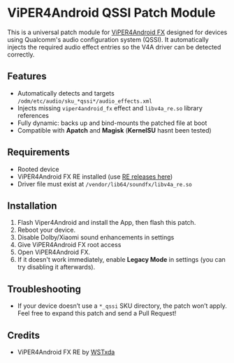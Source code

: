 # ViPER4Android QSSI Patch Module

This is a universal patch module for [ViPER4Android FX](https://github.com/WSTxda/ViperFX-RE-Releases) designed for devices using Qualcomm's audio configuration system (QSSI). It automatically injects the required audio effect entries so the V4A driver can be detected correctly.

## Features

- Automatically detects and targets `/odm/etc/audio/sku_*qssi*/audio_effects.xml`
- Injects missing `viper4android_fx` effect and `libv4a_re.so` library references
- Fully dynamic: backs up and bind-mounts the patched file at boot
- Compatible with **Apatch** and **Magisk** (**KernelSU** hasnt been tested)

## Requirements

- Rooted device
- ViPER4Android FX RE installed (use [RE releases here](https://github.com/WSTxda/ViPERFX_RE))
- Driver file must exist at `/vendor/lib64/soundfx/libv4a_re.so`

## Installation

1. Flash Viper4Android and install the App, then flash this patch.
2. Reboot your device.
3. Disable Dolby/Xiaomi sound enhancements in settings
4. Give ViPER4Android FX root access
5. Open ViPER4Android FX.
6. If it doesn't work immediately, enable **Legacy Mode** in settings (you can try disabling it afterwards).

## Troubleshooting
- If your device doesn’t use a `*_qssi` SKU directory, the patch won’t apply. Feel free to expand this patch and send a Pull Request!

## Credits

- ViPER4Android FX RE by [WSTxda](https://github.com/WSTxda)
